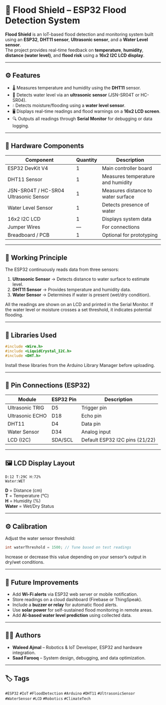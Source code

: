 # 🌊 Flood Shield – ESP32 Flood Detection System

**Flood Shield** is an IoT-based flood detection and monitoring system built using an **ESP32**, **DHT11 sensor**, **Ultrasonic sensor**, and a **Water Level sensor**.  
The project provides real-time feedback on **temperature**, **humidity**, **distance (water level)**, and **flood risk** using a **16x2 I2C LCD display**.

---

## ⚙️ Features
- 🌡️ Measures temperature and humidity using the **DHT11** sensor.  
- 📏 Detects water level via an **ultrasonic sensor** (JSN-SR04T or HC-SR04).  
- 💧 Detects moisture/flooding using a **water level sensor**.  
- 🖥️ Displays real-time readings and flood warnings on a **16x2 LCD screen**.  
- 🔍 Outputs all readings through **Serial Monitor** for debugging or data logging.  

---

## 🧩 Hardware Components
| Component | Quantity | Description |
|------------|-----------|-------------|
| ESP32 DevKit V4 | 1 | Main controller board |
| DHT11 Sensor | 1 | Measures temperature and humidity |
| JSN-SR04T / HC-SR04 Ultrasonic Sensor | 1 | Measures distance to water surface |
| Water Level Sensor | 1 | Detects presence of water |
| 16x2 I2C LCD | 1 | Displays system data |
| Jumper Wires | — | For connections |
| Breadboard / PCB | 1 | Optional for prototyping |

---

## 🧠 Working Principle
The ESP32 continuously reads data from three sensors:
1. **Ultrasonic Sensor** → Detects distance to water surface to estimate level.
2. **DHT11 Sensor** → Provides temperature and humidity data.
3. **Water Sensor** → Determines if water is present (wet/dry condition).  

All the readings are shown on an LCD and printed in the Serial Monitor. If the water level or moisture crosses a set threshold, it indicates potential flooding.

---

## 🧰 Libraries Used
```cpp
#include <Wire.h>
#include <LiquidCrystal_I2C.h>
#include <DHT.h>
```

Install these libraries from the Arduino Library Manager before uploading.

---

## 🔧 Pin Connections (ESP32)
| Module | ESP32 Pin | Description |
|--------|------------|-------------|
| Ultrasonic TRIG | D5 | Trigger pin |
| Ultrasonic ECHO | D18 | Echo pin |
| DHT11 | D4 | Data pin |
| Water Sensor | D34 | Analog input |
| LCD (I2C) | SDA/SCL | Default ESP32 I2C pins (21/22) |

---

## 🖼️ LCD Display Layout
```
D:12 T:29C H:72%
Water:WET
```
**D** = Distance (cm)  
**T** = Temperature (°C)  
**H** = Humidity (%)  
**Water** = Wet/Dry Status  

---

## ⚙️ Calibration
Adjust the water sensor threshold:
```cpp
int waterThreshold = 1500; // Tune based on test readings
```
Increase or decrease this value depending on your sensor’s output in dry/wet conditions.

---

## 🚀 Future Improvements
- Add **Wi-Fi alerts** via ESP32 web server or mobile notification.  
- Store readings on a cloud dashboard (Firebase or ThingSpeak).  
- Include a **buzzer or relay** for automatic flood alerts.  
- Use **solar power** for self-sustained flood monitoring in remote areas.  
- Add **AI-based water level prediction** using collected data.  

---

## 👨‍💻 Authors
- **Waleed Ajmal** – Robotics & IoT Developer, ESP32 and hardware integration.  
- **Saad Farooq** – System design, debugging, and data optimization.

---

## 🏷️ Tags
`#ESP32` `#IoT` `#FloodDetection` `#Arduino` `#DHT11` `#UltrasonicSensor` `#WaterSensor` `#LCD` `#Robotics` `#ClimateTech`
